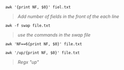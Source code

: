 `awk '{print NF, $0}' fiel.txt`  
>*Add number of fields in the front of the each line*

`awk -f swap file.txt` 
>*use the commands in the swap file*

`awk 'NF==6{print NF, $0}' file.txt`

`awk '/up/{print NF, $0}' file.txt` 
>*Regx "up"*
